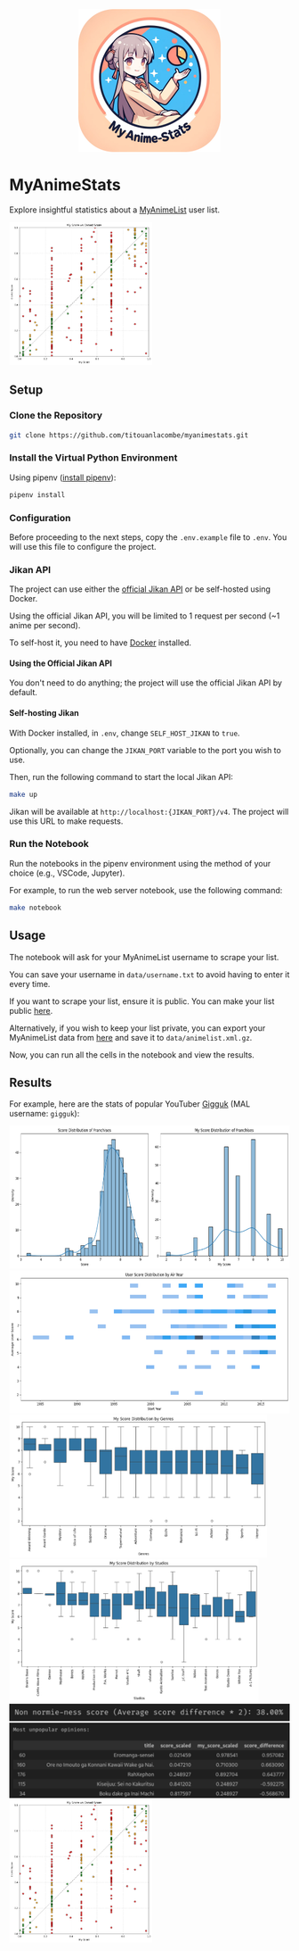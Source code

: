 <div align="center">
  <img alt="logo" height="256px" src="./images/logo.png">
</div>

# MyAnimeStats

Explore insightful statistics about a [MyAnimeList](https://myanimelist.net/) user list.

<img alt="gigguk_opinion" height="256px" src="./images/gigguk_opinion.png">

## Setup

### Clone the Repository

```sh
git clone https://github.com/titouanlacombe/myanimestats.git
```

### Install the Virtual Python Environment

Using pipenv ([install pipenv](https://github.com/pypa/pipenv?tab=readme-ov-file#installation)):

```sh
pipenv install
```

### Configuration

Before proceeding to the next steps, copy the `.env.example` file to `.env`. You will use this file to configure the project.

### Jikan API

The project can use either the [official Jikan API](https://jikan.moe/) or be self-hosted using Docker.

Using the official Jikan API, you will be limited to 1 request per second (~1 anime per second).

To self-host it, you need to have [Docker](https://docs.docker.com/get-docker/) installed.

#### Using the Official Jikan API

You don't need to do anything; the project will use the official Jikan API by default.

#### Self-hosting Jikan

With Docker installed, in `.env`, change `SELF_HOST_JIKAN` to `true`.

Optionally, you can change the `JIKAN_PORT` variable to the port you wish to use.

Then, run the following command to start the local Jikan API:

```sh
make up
```

Jikan will be available at `http://localhost:{JIKAN_PORT}/v4`. The project will use this URL to make requests.

### Run the Notebook

Run the notebooks in the pipenv environment using the method of your choice (e.g., VSCode, Jupyter).

For example, to run the web server notebook, use the following command:

```sh
make notebook
```

## Usage

The notebook will ask for your MyAnimeList username to scrape your list.

You can save your username in `data/username.txt` to avoid having to enter it every time.

If you want to scrape your list, ensure it is public. You can make your list public [here](https://myanimelist.net/editprofile.php?go=listpreferences).

Alternatively, if you wish to keep your list private, you can export your MyAnimeList data from [here](https://myanimelist.net/panel.php?go=export) and save it to `data/animelist.xml.gz`.

Now, you can run all the cells in the notebook and view the results.

## Results

For example, here are the stats of popular YouTuber [Gigguk](https://www.youtube.com/user/gigguk) (MAL username: `gigguk`):

<img alt="gigguk_score" height="256px" src="./images/gigguk_score.png">
<img alt="gigguk_year_score" height="256px" src="./images/gigguk_year_score.png">
<img alt="gigguk_genres" height="256px" src="./images/gigguk_genres.png">
<img alt="gigguk_studios" height="256px" src="./images/gigguk_studios.png">
<img alt="gigguk_normie" src="./images/gigguk_normie.png">
<img alt="gigguk_unpopular" src="./images/gigguk_unpopular.png">
<img alt="gigguk_opinion" height="256px" src="./images/gigguk_opinion.png">
